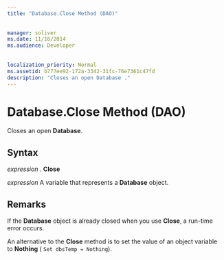 ```yaml
---
title: "Database.Close Method (DAO)"
  
  
manager: soliver
ms.date: 11/16/2014
ms.audience: Developer
 
  
localization_priority: Normal
ms.assetid: b777ee92-172a-3342-31fc-76e7361c47fd
description: "Closes an open Database ."
---
```


# Database.Close Method (DAO)

Closes an open **Database**. 
  
## Syntax

 *expression*  . **Close**
  
 *expression*  A variable that represents a **Database** object. 
  
## Remarks

If the **Database** object is already closed when you use **Close**, a run-time error occurs. 
  
An alternative to the **Close** method is to set the value of an object variable to **Nothing** (  `Set dbsTemp = Nothing`).
  

